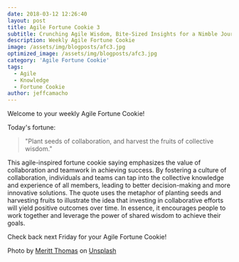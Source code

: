 ```yaml
---
date: 2018-03-12 12:26:40
layout: post
title: Agile Fortune Cookie 3
subtitle: Crunching Agile Wisdom, Bite-Sized Insights for a Nimble Journey
description: Weekly Agile Fortune Cookie
image: /assets/img/blogposts/afc3.jpg
optimized_image: /assets/img/blogposts/afc3.jpg
category: 'Agile Fortune Cookie'
tags:
  - Agile
  - Knowledge
  - Fortune Cookie
author: jeffcamacho
---
```


Welcome to your weekly Agile Fortune Cookie!

Today's fortune:

> "Plant seeds of collaboration, and harvest the fruits of collective wisdom."

This agile-inspired fortune cookie saying emphasizes the value of collaboration and teamwork in achieving success. By fostering a culture of collaboration, individuals and teams can tap into the collective knowledge and experience of all members, leading to better decision-making and more innovative solutions. The quote uses the metaphor of planting seeds and harvesting fruits to illustrate the idea that investing in collaborative efforts will yield positive outcomes over time. In essence, it encourages people to work together and leverage the power of shared wisdom to achieve their goals.

Check back next Friday for your Agile Fortune Cookie!

Photo by <a href="https://unsplash.com/@merittthomas?utm_source=unsplash&utm_medium=referral&utm_content=creditCopyText">Meritt Thomas</a> on <a href="https://unsplash.com/photos/PYHjKkAdSPs?utm_source=unsplash&utm_medium=referral&utm_content=creditCopyText">Unsplash</a>
  